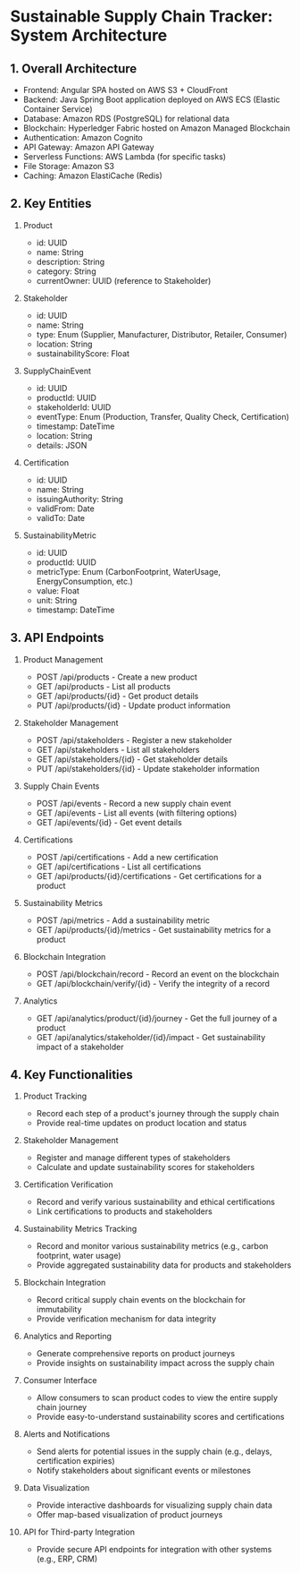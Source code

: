 # Sustainable Supply Chain Tracker: System Architecture

## 1. Overall Architecture

- Frontend: Angular SPA hosted on AWS S3 + CloudFront
- Backend: Java Spring Boot application deployed on AWS ECS (Elastic Container Service)
- Database: Amazon RDS (PostgreSQL) for relational data
- Blockchain: Hyperledger Fabric hosted on Amazon Managed Blockchain
- Authentication: Amazon Cognito
- API Gateway: Amazon API Gateway
- Serverless Functions: AWS Lambda (for specific tasks)
- File Storage: Amazon S3
- Caching: Amazon ElastiCache (Redis)

## 2. Key Entities

1. Product
   - id: UUID
   - name: String
   - description: String
   - category: String
   - currentOwner: UUID (reference to Stakeholder)

2. Stakeholder
   - id: UUID
   - name: String
   - type: Enum (Supplier, Manufacturer, Distributor, Retailer, Consumer)
   - location: String
   - sustainabilityScore: Float

3. SupplyChainEvent
   - id: UUID
   - productId: UUID
   - stakeholderId: UUID
   - eventType: Enum (Production, Transfer, Quality Check, Certification)
   - timestamp: DateTime
   - location: String
   - details: JSON

4. Certification
   - id: UUID
   - name: String
   - issuingAuthority: String
   - validFrom: Date
   - validTo: Date

5. SustainabilityMetric
   - id: UUID
   - productId: UUID
   - metricType: Enum (CarbonFootprint, WaterUsage, EnergyConsumption, etc.)
   - value: Float
   - unit: String
   - timestamp: DateTime

## 3. API Endpoints

1. Product Management
   - POST /api/products - Create a new product
   - GET /api/products - List all products
   - GET /api/products/{id} - Get product details
   - PUT /api/products/{id} - Update product information

2. Stakeholder Management
   - POST /api/stakeholders - Register a new stakeholder
   - GET /api/stakeholders - List all stakeholders
   - GET /api/stakeholders/{id} - Get stakeholder details
   - PUT /api/stakeholders/{id} - Update stakeholder information

3. Supply Chain Events
   - POST /api/events - Record a new supply chain event
   - GET /api/events - List all events (with filtering options)
   - GET /api/events/{id} - Get event details

4. Certifications
   - POST /api/certifications - Add a new certification
   - GET /api/certifications - List all certifications
   - GET /api/products/{id}/certifications - Get certifications for a product

5. Sustainability Metrics
   - POST /api/metrics - Add a sustainability metric
   - GET /api/products/{id}/metrics - Get sustainability metrics for a product

6. Blockchain Integration
   - POST /api/blockchain/record - Record an event on the blockchain
   - GET /api/blockchain/verify/{id} - Verify the integrity of a record

7. Analytics
   - GET /api/analytics/product/{id}/journey - Get the full journey of a product
   - GET /api/analytics/stakeholder/{id}/impact - Get sustainability impact of a stakeholder

## 4. Key Functionalities

1. Product Tracking
   - Record each step of a product's journey through the supply chain
   - Provide real-time updates on product location and status

2. Stakeholder Management
   - Register and manage different types of stakeholders
   - Calculate and update sustainability scores for stakeholders

3. Certification Verification
   - Record and verify various sustainability and ethical certifications
   - Link certifications to products and stakeholders

4. Sustainability Metrics Tracking
   - Record and monitor various sustainability metrics (e.g., carbon footprint, water usage)
   - Provide aggregated sustainability data for products and stakeholders

5. Blockchain Integration
   - Record critical supply chain events on the blockchain for immutability
   - Provide verification mechanism for data integrity

6. Analytics and Reporting
   - Generate comprehensive reports on product journeys
   - Provide insights on sustainability impact across the supply chain

7. Consumer Interface
   - Allow consumers to scan product codes to view the entire supply chain journey
   - Provide easy-to-understand sustainability scores and certifications

8. Alerts and Notifications
   - Send alerts for potential issues in the supply chain (e.g., delays, certification expiries)
   - Notify stakeholders about significant events or milestones

9. Data Visualization
   - Provide interactive dashboards for visualizing supply chain data
   - Offer map-based visualization of product journeys

10. API for Third-party Integration
    - Provide secure API endpoints for integration with other systems (e.g., ERP, CRM)
